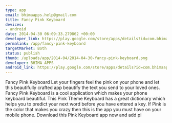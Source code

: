```yaml
--- 
type: app
email: bhimaapps.help@gmail.com
title: Fancy Pink Keyboard
devices: 
- android
date: 2014-04-30 06:09:33.279862 +00:00
developer_link: https://play.google.com/store/apps/details?id=com.bhimaapps.keyboardpinkfree
permalink: /app/fancy-pink-keyboard
targetMarket: Both
status: publish
thumb: /uploads/app/2014-04/2014-04-30-fancy-pink-keyboard.png
developer: BHIMA APPS
android_link: https://play.google.com/store/apps/details?id=com.bhimaapps.keyboardpinkfree
---
```


Fancy Pink Keyboard
Let your fingers feel the pink on your phone and let this beautifully crafted app beautify the text you send to your loved ones.
Fancy Pink Keyboard is a cool application which makes your phone keyboard beautiful. This Pink Theme Keyboard has a great dictionary which helps you to predict your next word before you have entered a key.
If Pink is the color that makes you crazy then this is the app you must have on your mobile phone. Download this Pink Keyboard app now and add pi
